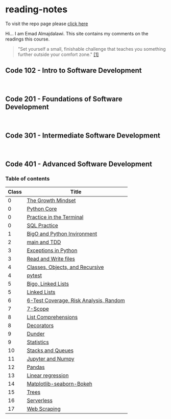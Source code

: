 # reading-notes

To visit the repo page please [click here](https://e97m.github.io/reading-notes) 

Hi... I am Emad Almajdalawi. This site contains my comments on the readings this course.

 >"Set yourself a small, finishable challenge that teaches you something further outside your comfort zone." [[1]](https://web.archive.org/web/20160616225417/http://www.happybearsoftware.com/upgrade-your-technical-skills-with-deliberate-practice)

## Code 102 - Intro to Software Development

<br>

## Code 201 - Foundations of Software Development

<br>

## Code 301 - Intermediate Software Development

<br>

## Code 401 - Advanced Software Development

### Table of contents

| Class | Title |
| ----------- | ----------- |
|0| [The Growth Mindset](0-The-Growth-Mindset.md) |
|0| [Python Core](0-Python-core.md) |
|0| [Practice in the Terminal](0-Practice-in-the-Terminal.md) |
|0| [SQL Practice](0-SQL-Practice.md) |
|1| [BigO and Python Invironment](1-BigO-and-Python-Invironment.md) |
|2|[main and TDD](2-main-and-TDD.md)|
|3|[Exceptions in Python](3-Exceptions.md)
|3|[Read and Write files](3-Read-and-Write-Files.md)|
|4|[Classes, Objects, and Recursive](4-Classes-Objects-and-recurisve.md)|
|4|[pytest](4-pytest.md)|
|5|[Bigo, Linked Lists](5-BigO.md)
|5|[Linked Lists](5-Linked-Lists.md)|
|6|[6-Test Coverage, Risk Analysis, Random](6-TestCoverage-RiskAnalysis-Random.md)|
|7|[7-Scope](7-Scope.md)|
|8|[List Comprehensions](8-List-Comprehensions.md)|
|8|[Decorators](8-Decorators.md)
|9|[Dunder](9-Dunder.md)|
|9|[Statistics](9-Statistics.md)|
|10|[Stacks and Queues](10-Stacks-and-Queues.md)|
|11|[Jupyter and Numpy](11-Jupyter-and-Numpy.md)|
|12|[Pandas](12-pandas.md)
|13|[Linear regression](13-Linear-regression.md)|
|14|[Matplotlib-seaborn-Bokeh](14-Matplotlib-seaborn-Bokeh.md)
|15|[Trees](15-trees.md)
|16|[Serverless](16-Serverless.md)
|17|[Web Scraping](17-web_scraping.md)